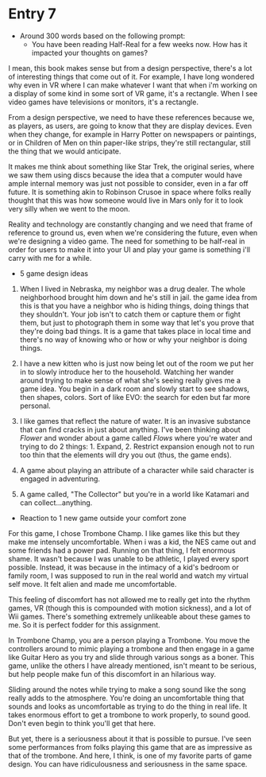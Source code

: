 # Entry 7
- Around 300 words based on the following prompt:
	- You have been reading Half-Real for a few weeks now. How has it impacted your thoughts on games?

I mean, this book makes sense but from a design perspective, there's a lot of interesting things that come out of it. For example, I have long wondered why even in VR where I can make whatever I want that when i'm working on a display of some kind in some sort of VR game, it's a rectangle. When I see video games have televisions or monitors, it's a rectangle. 

From a design perspective, we need to have these references because we, as players, as users, are going to know that they are display devices. Even when they change, for example in Harry Potter on newspapers or paintings, or in Children of Men on thin paper-like strips, they're still rectangular, still the thing that we would anticipate. 

It makes me think about something like Star Trek, the original series, where we saw them using discs because the idea that a computer would have ample internal memory was just not possible to consider, even in a far off future. It is something akin to Robinson Crusoe in space where folks really thought that this was how someone would live in Mars only for it to look very silly when we went to the moon. 

Reality and technology are constantly changing and we need that frame of reference to ground us, even when we're considering the future, even when we're designing a video game. The need for something to be half-real in order for users to make it into your UI and play your game is something i'll carry with me for a while.

- 5 game design ideas
1. When I lived in Nebraska, my neighbor was a drug dealer. The whole neighborhood brought him down and he's still in jail. the game idea from this is that you have a neighbor who is hiding things, doing things that they shouldn't. Your job isn't to catch them or capture them or fight them, but just to photograph them in some way that let's you prove that they're doing bad things. It is a game that takes place in local time and there's no way of knowing who or how or why your neighbor is doing things. 
   
2. I have a new kitten who is just now being let out of the room we put her in to slowly introduce her to the household. Watching her wander around trying to make sense of what she's seeing really gives me a game idea. You begin in a dark room and slowly start to see shadows, then shapes, colors. Sort of like EVO: the search for eden but far more personal.
   
3. I like games that reflect the nature of water. It is an invasive substance that can find cracks in just about anything. I've been thinking about *Flower* and wonder about a game called *Flows* where you're water and trying to do 2 things: 1. Expand, 2. Restrict expansion enough not to run too thin that the elements will dry you out (thus, the game ends).
   
4. A game about playing an attribute of a character while said character is engaged in adventuring. 

5. A game called, "The Collector" but you're in a world like Katamari and can collect...anything. 

- Reaction to 1 new game outside your comfort zone

For this game, I chose Trombone Champ. I like games like this but they make me intensely uncomfortable. When i was a kid, the NES came out and some friends had a power pad. Running on that thing, I felt enormous shame. It wasn't because I was unable to be athletic, I played every sport possible. Instead, it was because in the intimacy of a kid's bedroom or family room, I was supposed to run in the real world and watch my virtual self move. It felt alien and made me uncomfortable. 

This feeling of discomfort has not allowed me to really get into the rhythm games, VR (though this is compounded with motion sickness), and a lot of Wii games. There's something extremely unlikeable about these games to me. So it is perfect fodder for this assignment. 

In Trombone Champ, you are a person playing a Trombone. You move the controllers around to mimic playing a trombone and then engage in a game like Guitar Hero as you try and slide through various songs as a boner. This game, unlike the others I have already mentioned, isn't meant to be serious, but help people make fun of this discomfort in an hilarious way. 

Sliding around the notes while trying to make a song sound like the song really adds to the atmosphere. You're doing an uncomfortable thing that sounds and looks as uncomfortable as trying to do the thing in real life. It takes enormous effort to get a trombone to work properly, to sound good. Don't even begin to think you'll get that here.

But yet, there is a seriousness about it that is possible to pursue. I've seen some performances from folks playing this game that are as impressive as that of the trombone. And here, I think, is one of my favorite parts of game design. You can have ridiculousness and seriousness in the same space.